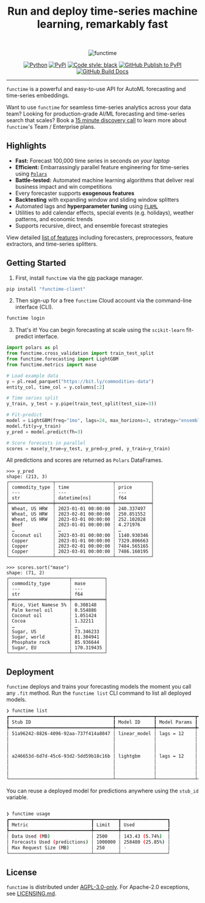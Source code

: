 <div align="center">
    <h1>Run and deploy time-series machine learning, remarkably fast</h1>
<br />

![functime](https://github.com/indexhub-ai/functime/raw/main/static/images/functime_banner.png)

[![Python](https://img.shields.io/pypi/pyversions/functime-client)](https://pypi.org/project/functime-client/)
[![PyPi](https://img.shields.io/pypi/v/functime-client?color=blue)](https://pypi.org/project/functime-client/)
[![Code style: black](https://img.shields.io/badge/code%20style-black-000000.svg)](https://github.com/psf/black)
[![GitHub Publish to PyPI](https://github.com/indexhub-ai/functime/actions/workflows/publish.yml/badge.svg)](https://github.com/indexhub-ai/functime/actions/workflows/publish.yml)
[![GitHub Build Docs](https://github.com/indexhub-ai/functime/actions/workflows/docs.yml/badge.svg)](https://github.com/indexhub-ai/functime/actions/workflows/docs.yml)

</div>

---
`functime` is a powerful and easy-to-use API for AutoML forecasting and time-series embeddings.

Want to use `functime` for seamless time-series analytics across your data team?
Looking for production-grade AI/ML forecasting and time-series search that scales?
Book a [15 minute discovery call](https://calendly.com/functime-indexhub) to learn more about `functime`'s Team / Enterprise plans.

## Highlights
- **Fast:** Forecast 100,000 time series in seconds *on your laptop*
- **Efficient:** Embarrassingly parallel feature engineering for time-series using [`Polars`](https://www.pola.rs/)
- **Battle-tested:** Automated machine learning algorithms that deliver real business impact and win competitions
- Every forecaster supports **exogenous features**
- **Backtesting** with expanding window and sliding window splitters
- Automated lags and **hyperparameter tuning** using [`FLAML`](https://github.com/microsoft/FLAML)
- Utilities to add calendar effects, special events (e.g. holidays), weather patterns, and economic trends
- Supports recursive, direct, and ensemble forecast strategies

View detailed [list of features](https://docs.functime.ai/features/) including forecasters, preprocessors, feature extractors, and time-series splitters.

## Getting Started
1. First, install `functime` via the [pip](https://pypi.org/project/functime-client) package manager.
```bash
pip install "functime-client"
```
2. Then sign-up for a free `functime` Cloud account via the command-line interface (CLI).
```bash
functime login
```
3. That's it! You can begin forecasting at scale using the `scikit-learn` fit-predict interface.
```python
import polars as pl
from functime.cross_validation import train_test_split
from functime.forecasting import LightGBM
from functime.metrics import mase

# Load example data
y = pl.read_parquet("https://bit.ly/commodities-data")
entity_col, time_col = y.columns[:2]

# Time series split
y_train, y_test = y.pipe(train_test_split(test_size=3))

# Fit-predict
model = LightGBM(freq="1mo", lags=24, max_horizons=3, strategy="ensemble")
model.fit(y=y_train)
y_pred = model.predict(fh=3)

# Score forecasts in parallel
scores = mase(y_true=y_test, y_pred=y_pred, y_train=y_train)
```
All predictions and scores are returned as `Polars` DataFrames.
```
>>> y_pred
shape: (213, 3)
┌────────────────┬─────────────────────┬─────────────┐
│ commodity_type ┆ time                ┆ price       │
│ ---            ┆ ---                 ┆ ---         │
│ str            ┆ datetime[ns]        ┆ f64         │
╞════════════════╪═════════════════════╪═════════════╡
│ Wheat, US HRW  ┆ 2023-01-01 00:00:00 ┆ 240.337497  │
│ Wheat, US HRW  ┆ 2023-02-01 00:00:00 ┆ 250.851552  │
│ Wheat, US HRW  ┆ 2023-03-01 00:00:00 ┆ 252.102028  │
│ Beef           ┆ 2023-01-01 00:00:00 ┆ 4.271976    │
│ …              ┆ …                   ┆ …           │
│ Coconut oil    ┆ 2023-03-01 00:00:00 ┆ 1140.930346 │
│ Copper         ┆ 2023-01-01 00:00:00 ┆ 7329.806663 │
│ Copper         ┆ 2023-02-01 00:00:00 ┆ 7484.565165 │
│ Copper         ┆ 2023-03-01 00:00:00 ┆ 7486.160195 │
└────────────────┴─────────────────────┴─────────────┘

>>> scores.sort("mase")
shape: (71, 2)
┌──────────────────────┬────────────┐
│ commodity_type       ┆ mase       │
│ ---                  ┆ ---        │
│ str                  ┆ f64        │
╞══════════════════════╪════════════╡
│ Rice, Viet Namese 5% ┆ 0.308148   │
│ Palm kernel oil      ┆ 0.554886   │
│ Coconut oil          ┆ 1.051424   │
│ Cocoa                ┆ 1.32211    │
│ …                    ┆ …          │
│ Sugar, US            ┆ 73.346233  │
│ Sugar, world         ┆ 81.304941  │
│ Phosphate rock       ┆ 85.936644  │
│ Sugar, EU            ┆ 170.319435 │
└──────────────────────┴────────────┘
```

## Deployment
`functime` deploys and trains your forecasting models the moment you call any `.fit` method.
Run the `functime list` CLI command to list all deployed models.
```bash
❯ functime list
┏━━━━━━━━━━━━━━━━━━━━━━━━━━━━━━━━━━━━━━┳━━━━━━━━━━━━━━┳━━━━━━━━━━━━━━┳━━━━━━━━━━━━━━━━━━━┳━━━━━━━━━━━━┳━━━━━━━━━━━━┓
┃ Stub ID                              ┃ Model ID     ┃ Model Params ┃ Stats             ┃ Created At ┃ Last Used  ┃
┡━━━━━━━━━━━━━━━━━━━━━━━━━━━━━━━━━━━━━━╇━━━━━━━━━━━━━━╇━━━━━━━━━━━━━━╇━━━━━━━━━━━━━━━━━━━╇━━━━━━━━━━━━╇━━━━━━━━━━━━┩
│ 51a96242-8826-4096-92aa-737f414a8047 │ linear_model │ lags = 12    │ Dataframe: y      │ 2023-06-06 │ 2023-06-06 │
│                                      │              │              │ N bytes = 7342440 │ 15:49:42   │ 15:49:52   │
│                                      │              │              │ N entities = 359  │            │            │
│                                      │              │              │                   │            │            │
│ a246653d-6d7d-45c6-93d2-5dd59b18c16b │ lightgbm     │ lags = 12    │ Dataframe: y      │ 2023-06-06 │ 2023-06-06 │
│                                      │              │              │ N bytes = 7342440 │ 15:57:05   │ 15:59:16   │
│                                      │              │              │ N entities = 359  │            │            │
│                                      │              │              │                   │            │            │
└──────────────────────────────────────┴──────────────┴──────────────┴───────────────────┴────────────┴────────────┘
```

You can reuse a deployed model for predictions anywhere using the `stub_id` variable.
```python
```

```bash
❯ functime usage
┏━━━━━━━━━━━━━━━━━━━━━━━━━━━━━━┳━━━━━━━━━┳━━━━━━━━━━━━━━━━━┓
┃ Metric                       ┃ Limit   ┃ Used            ┃
┡━━━━━━━━━━━━━━━━━━━━━━━━━━━━━━╇━━━━━━━━━╇━━━━━━━━━━━━━━━━━┩
│ Data Used (MB)               │ 2500    │ 143.43 (5.74%)  │
│ Forecasts Used (predictions) │ 1000000 │ 258480 (25.85%) │
│ Max Request Size (MB)        │ 250     │ -               │
└──────────────────────────────┴─────────┴─────────────────┘
```

## License
`functime` is distributed under [AGPL-3.0-only](LICENSE). For Apache-2.0 exceptions, see [LICENSING.md](https://github.com/indexhub-ai/functime/blob/HEAD/LICENSING.md).

